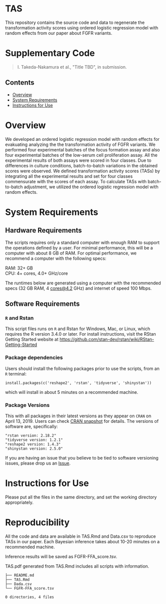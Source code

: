 # TAS
This repository contains the source code and data to regenerate the transformation activity scores using ordered logistic regression model with random effects from our paper about FGFR variants.

# Supplementary Code
> I. Takeda-Nakamura et al., "Title TBD", in submission. 

## Contents

- [Overview](#overview)
- [System Requirements](#system-requirements)
- [Instructions for Use](#instructions-for-use)

# Overview

We developed an ordered logistic regression model with random effects for evakuating analyzing the the transformation activity of FGFR variants. We performed four experimental batches of the focus formation assay and also four experimental batches of the low-serum cell proliferation assay. All the experimental results of both assays were scored in four classes. Due to differences in culture conditions, batch-to-batch variations in the obtained scores were observed. We defined transformation activity scores (TASs) by integrating all the experimental results and set for four classes commensurate with the scores of each assay. To calculate TASs with batch-to-batch adjustment, we utilized the ordered logistic regression model with random effects.

# System Requirements

## Hardware Requirements

The scripts requires only a standard computer with enough RAM to support the operations defined by a user. For minimal performance, this will be a computer with about 8 GB of RAM. For optimal performance, we recommend a computer with the following specs:

RAM: 32+ GB  
CPU: 4+ cores, 4.0+ GHz/core

The runtimes below are generated using a computer with the recommended specs (32 GB RAM, 4 cores@4.2 GHz) and internet of speed 100 Mbps.

## Software Requirements

### `R` and Rstan

This script files runs on `R` and Rstan for Windows, Mac, or Linux, which requires the R version 3.4.0 or later. For install instructions, visit the RStan Getting Started website at
https://github.com/stan-dev/rstan/wiki/RStan-Getting-Started 


### Package dependencies

Users should install the following packages prior to use the scripts, from an `R` terminal:

```
install.packages(c('reshape2', 'rstan', 'tidyverse', 'shinystan'))
```

which will install in about 5 minutes on a recommended machine.

### Package Versions

This  with all packages in their latest versions as they appear on `CRAN` on April 13, 2019. Users can check [CRAN snapshot](https://mran.microsoft.com/timemachine/) for details. The versions of software are, specifically:

```
"rstan version: 2.18.2"
"tidyverse version: 1.2.1"
"reshape2 version: 1.4.3"
"shinystan version: 2.5.0"
```

If you are having an issue that you believe to be tied to software versioning issues, please drop us an [Issue](https://github.com/neurodata/mgc/issues). 

# Instructions for Use

Please put all the files in the same directory, and set the working directory appropriately.

# Reproducibility

All the code and data are available in TAS.Rmd and Data.csv to reproduce TASs in our paper. Each Bayesian inference takes about 10-20 minutes on a recommended machine.

Inference results will be saved as FGFR-FFA_score.tsv.

TAS.pdf generated from TAS.Rmd includes all scripts with information.

```
├── README.md
├── TAS.Rmd
├── Dada.csv
└── FGFR-FFA_score.tsv

0 directories, 4 files
```
